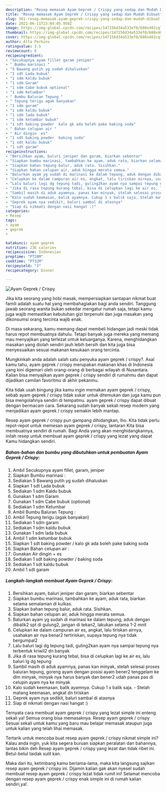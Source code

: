 ```yaml
---
description: "Resep memasak Ayam Geprek / Crispy yang sedap dan Mudah Dibuat"
title: "Resep memasak Ayam Geprek / Crispy yang sedap dan Mudah Dibuat"
slug: 361-resep-memasak-ayam-geprek-crispy-yang-sedap-dan-mudah-dibuat
date: 2021-06-11T23:04:05.950Z
image: https://img-global.cpcdn.com/recipes/147156d34a533ef0/680x482cq70/ayam-geprek-crispy-foto-resep-utama.jpg
thumbnail: https://img-global.cpcdn.com/recipes/147156d34a533ef0/680x482cq70/ayam-geprek-crispy-foto-resep-utama.jpg
cover: https://img-global.cpcdn.com/recipes/147156d34a533ef0/680x482cq70/ayam-geprek-crispy-foto-resep-utama.jpg
author: Alta Perkins
ratingvalue: 3.5
reviewcount: 8
recipeingredient:
- "Secukupnya ayam fillet garam jeniper"
- " Bumbu marinasi "
- "5 Bawang putih yg sudah dihaluskan"
- "1 sdt Lada bubuk"
- "1 sdm Kaldu bubuk"
- "1 sdm Garam"
- "1 sdm Cabe bubuk optional"
- "1 sdm Ketumbar"
- " Bumbu Baluran Tepung "
- " Tepung terigu agak banyakan"
- "1 sdm garam"
- "1 sdm kaldu bubuk"
- "1 sdm lada bubuk"
- "1 sdm ketumbar bubuk"
- "1 sdt baking powder  kalo gk ada boleh pake baking soda"
- " Bahan celupan air "
- " Air dingin  es"
- "1 sdt baking powder  baking soda"
- "1 sdt kaldu bubuk"
- "1 sdt garam"
recipeinstructions:
- "Bersihkan ayam, baluri jeniper dan garam, biarkan sebentar"
- "Siapkan bumbu marinasi, tambahkan ke ayam, aduk rata, biarkan selama semalaman di kulkas."
- "Siapkan bahan tepung balur, aduk rata. Sisihkan."
- "Siapkan bahan celupan air, aduk hingga merata semua."
- "Balurkan ayam yg sudah di marinasi ke dalam tepung, aduk dengan dibalik2 spt di gulung2, jangan di tekan2, lakukan selama 1-2 mnit"
- "Celupkan ke dalam campuran air es, angkat, lalu tiriskan airnya, usahakan air nya benar2 tertiriskan, supaya tepung nya tidak bergumpal2"
- "Lalu baluri lagi dg tepung tadi, guling2kan ayam nya sampai tepung nya terbentuk kriwil2 dn banyak"
- "Jika di rasa tepung kurang tebal, bisa di celupkan lagi ke air es, lalu baluri lg dg tepung"
- "Sambil masih di aduk ayamnya, panas kan minyak, stelah selesai proses baluran tepung, goreng ayam dengan posisi ayam bener2 tenggelam ke dlm minyak, minyak nya harus banyak dan bener2 udah panas pas di celupin ayam nya ke minyak"
- "Kalo sudah keemasan, balik ayamnya. Cukup 1 x balik saja. Stelah matang keemasan, angkat dn tiriskan"
- "Geprek ayam nya sedikit, baluri sambal di atasnya"
- "Siap di nikmati dengan nasi hangat :)"
categories:
- Resep
tags:
- ayam
- geprek
- 

katakunci: ayam geprek  
nutrition: 236 calories
recipecuisine: Indonesian
preptime: "PT28M"
cooktime: "PT32M"
recipeyield: "3"
recipecategory: Dinner

---
```



![Ayam Geprek / Crispy](https://img-global.cpcdn.com/recipes/147156d34a533ef0/680x482cq70/ayam-geprek-crispy-foto-resep-utama.jpg)

Jika kita seorang yang hobi masak, mempersiapkan santapan nikmat buat famili adalah suatu hal yang membahagiakan bagi anda sendiri. Tanggung jawab seorang  wanita bukan sekedar mengatur rumah saja, tetapi kamu juga wajib memastikan kebutuhan gizi terpenuhi dan juga masakan yang dikonsumsi orang tercinta wajib enak.

Di masa  sekarang, kamu memang dapat membeli hidangan jadi meski tidak harus repot membuatnya dahulu. Tetapi banyak juga mereka yang memang mau menyajikan yang terlezat untuk keluarganya. Karena, menghidangkan masakan yang diolah sendiri jauh lebih bersih dan kita juga bisa menyesuaikan sesuai makanan kesukaan orang tercinta. 



Mungkinkah anda adalah salah satu penyuka ayam geprek / crispy?. Asal kamu tahu, ayam geprek / crispy merupakan makanan khas di Indonesia yang kini digemari oleh orang-orang di berbagai wilayah di Nusantara. Kalian bisa menyajikan ayam geprek / crispy sendiri di rumahmu dan dapat dijadikan camilan favoritmu di akhir pekanmu.

Kita tidak usah bingung jika kamu ingin memakan ayam geprek / crispy, sebab ayam geprek / crispy tidak sukar untuk ditemukan dan juga kamu pun bisa mengolahnya sendiri di tempatmu. ayam geprek / crispy dapat dibuat dengan bermacam cara. Sekarang sudah banyak sekali resep modern yang menjadikan ayam geprek / crispy semakin lebih mantap.

Resep ayam geprek / crispy pun gampang dihidangkan, lho. Kita tidak perlu repot-repot untuk memesan ayam geprek / crispy, lantaran Kita bisa membuatnya sendiri di rumah. Bagi Anda yang akan menghidangkannya, inilah resep untuk membuat ayam geprek / crispy yang lezat yang dapat Kamu hidangkan sendiri.

<!--inarticleads1-->

##### Bahan-bahan dan bumbu yang dibutuhkan untuk pembuatan Ayam Geprek / Crispy:

1. Ambil Secukupnya ayam fillet, garam, jeniper
1. Siapkan  Bumbu marinasi :
1. Sediakan 5 Bawang putih yg sudah dihaluskan
1. Siapkan 1 sdt Lada bubuk
1. Sediakan 1 sdm Kaldu bubuk
1. Gunakan 1 sdm Garam
1. Gunakan 1 sdm Cabe bubuk (optional)
1. Sediakan 1 sdm Ketumbar
1. Ambil  Bumbu Baluran Tepung :
1. Ambil  Tepung terigu (agak banyakan)
1. Sediakan 1 sdm garam
1. Sediakan 1 sdm kaldu bubuk
1. Gunakan 1 sdm lada bubuk
1. Ambil 1 sdm ketumbar bubuk
1. Siapkan 1 sdt baking powder / kalo gk ada boleh pake baking soda
1. Siapkan  Bahan celupan air :
1. Gunakan  Air dingin + es
1. Sediakan 1 sdt baking powder / baking soda
1. Sediakan 1 sdt kaldu bubuk
1. Ambil 1 sdt garam




<!--inarticleads2-->

##### Langkah-langkah membuat Ayam Geprek / Crispy:

1. Bersihkan ayam, baluri jeniper dan garam, biarkan sebentar
1. Siapkan bumbu marinasi, tambahkan ke ayam, aduk rata, biarkan selama semalaman di kulkas.
1. Siapkan bahan tepung balur, aduk rata. Sisihkan.
1. Siapkan bahan celupan air, aduk hingga merata semua.
1. Balurkan ayam yg sudah di marinasi ke dalam tepung, aduk dengan dibalik2 spt di gulung2, jangan di tekan2, lakukan selama 1-2 mnit
1. Celupkan ke dalam campuran air es, angkat, lalu tiriskan airnya, usahakan air nya benar2 tertiriskan, supaya tepung nya tidak bergumpal2
1. Lalu baluri lagi dg tepung tadi, guling2kan ayam nya sampai tepung nya terbentuk kriwil2 dn banyak
1. Jika di rasa tepung kurang tebal, bisa di celupkan lagi ke air es, lalu baluri lg dg tepung
1. Sambil masih di aduk ayamnya, panas kan minyak, stelah selesai proses baluran tepung, goreng ayam dengan posisi ayam bener2 tenggelam ke dlm minyak, minyak nya harus banyak dan bener2 udah panas pas di celupin ayam nya ke minyak
1. Kalo sudah keemasan, balik ayamnya. Cukup 1 x balik saja. - Stelah matang keemasan, angkat dn tiriskan
1. Geprek ayam nya sedikit, baluri sambal di atasnya
1. Siap di nikmati dengan nasi hangat :)




Ternyata cara membuat ayam geprek / crispy yang lezat simple ini enteng sekali ya! Semua orang bisa memasaknya. Resep ayam geprek / crispy Sesuai sekali untuk kamu yang baru mau belajar memasak ataupun juga untuk kalian yang telah lihai memasak.

Tertarik untuk mencoba buat resep ayam geprek / crispy nikmat simple ini? Kalau anda ingin, yuk kita segera buruan siapkan peralatan dan bahannya, lantas bikin deh Resep ayam geprek / crispy yang lezat dan tidak ribet ini. Betul-betul taidak sulit kan. 

Maka dari itu, ketimbang kamu berlama-lama, maka kita langsung sajikan resep ayam geprek / crispy ini. Dijamin kalian gak akan nyesel sudah membuat resep ayam geprek / crispy lezat tidak rumit ini! Selamat mencoba dengan resep ayam geprek / crispy enak simple ini di rumah kalian sendiri,ya!.

